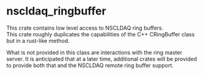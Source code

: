 # nscldaq_ringbuffer

This crate contains low level access to NSCLDAQ ring buffers.  
This crate roughly duplicates the capabilities of the C++ CRingBuffer class but
in  a rust-like method.

What is not provided in this class are interactions with the ring master server.
It is anticipated that at a later time, additional crates will be provided
to provide both that and the NSCLDAQ remote ring buffer support.